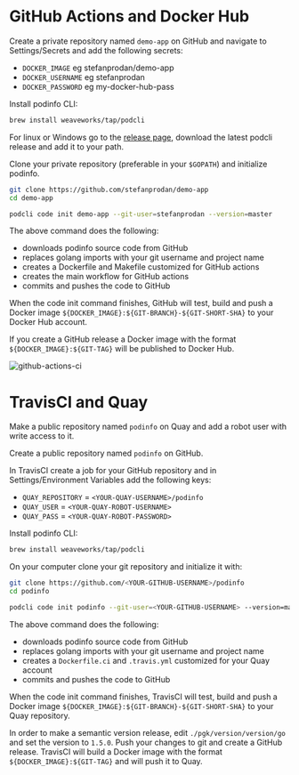 # GitHub Actions and Docker Hub

Create a private repository named `demo-app` on GitHub and navigate to Settings/Secrets and add the following secrets:

* `DOCKER_IMAGE` eg stefanprodan/demo-app
* `DOCKER_USERNAME` eg stefanprodan
* `DOCKER_PASSWORD` eg my-docker-hub-pass

Install podinfo CLI:

```bash
brew install weaveworks/tap/podcli
```

For linux or Windows go to the 
[release page](https://github.com/stefanprodan/k8s-podinfo/releases), download the latest podcli release and add it to your path.

Clone your private repository (preferable in your `$GOPATH`) and initialize podinfo.

```bash
git clone https://github.com/stefanprodan/demo-app
cd demo-app

podcli code init demo-app --git-user=stefanprodan --version=master
```

The above command does the following:
* downloads podinfo source code from GitHub 
* replaces golang imports with your git username and project name
* creates a Dockerfile and Makefile customized for GitHub actions
* creates the main workflow for GitHub actions
* commits and pushes the code to GitHub

When the code init command finishes, GitHub will test, build and push a Docker image 
`${DOCKER_IMAGE}:${GIT-BRANCH}-${GIT-SHORT-SHA}` to your Docker Hub account.

If you create a GitHub release a Docker image with the format `${DOCKER_IMAGE}:${GIT-TAG}` will be published to Docker Hub.

![github-actions-ci](https://github.com/stefanprodan/k8s-podinfo/blob/master/docs/screens/github-actions-ci.png)

# TravisCI and Quay 

Make a public repository named `podinfo` on Quay and add a robot user with write access to it.

Create a public repository named `podinfo` on GitHub. 

In TravisCI create a job for your GitHub repository and in Settings/Environment Variables add the following keys:

* `QUAY_REPOSITORY` = `<YOUR-QUAY-USERNAME>/podinfo`
* `QUAY_USER` = `<YOUR-QUAY-ROBOT-USERNAME>`
* `QUAY_PASS` = `<YOUR-QUAY-ROBOT-PASSWORD>`

Install podinfo CLI:

```bash
brew install weaveworks/tap/podcli
```

On your computer clone your git repository and initialize it with:

```bash
git clone https://github.com/<YOUR-GITHUB-USERNAME>/podinfo
cd podinfo

podcli code init podinfo --git-user=<YOUR-GITHUB-USERNAME> --version=master
```

The above command does the following:
* downloads podinfo source code from GitHub 
* replaces golang imports with your git username and project name
* creates a `Dockerfile.ci` and `.travis.yml` customized for your Quay account
* commits and pushes the code to GitHub

When the code init command finishes, TravisCI will test, build and push a Docker image 
`${DOCKER_IMAGE}:${GIT-BRANCH}-${GIT-SHORT-SHA}` to your Quay repository.

In order to make a semantic version release, edit `./pgk/version/version/go` and set the version to `1.5.0`.
Push your changes to git and create a GitHub release. 
TravisCI will build a Docker image with the format `${DOCKER_IMAGE}:${GIT-TAG}` and will push it to Quay.
